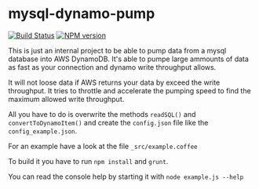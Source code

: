 mysql-dynamo-pump
=================

[![Build Status](https://david-dm.org/mpneuried/mysql-dynamo-pump.png)](https://david-dm.org/mpneuried/mysql-dynamo-pump)
[![NPM version](https://badge.fury.io/js/mysql-dynamo-pump.png)](http://badge.fury.io/js/mysql-dynamo-pump)

This is just an internal project to be able to pump data from a mysql database into AWS DynamoDB.
It's able to pumpe large ammounts of data as fast as your connection and dynamo write throughput allows.

It will not loose data if AWS returns your data by exceed the write throughput.
It tries to throttle and accelerate the pumping speed to find the maximum allowed write throughput.

All you have to do is overwrite the methods `readSQL()` and `convertToDynamoItem()` and create the `config.json` file like the `config_example.json`.

For an example have a look at the file `_src/example.coffee`

To build it you have to run `npm install` and `grunt`.

You can read the console help by starting it with
`node example.js --help`

